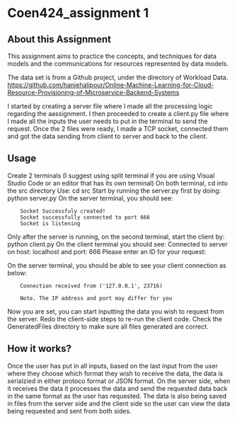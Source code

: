 # Coen424_assignment 1

## About this Assignment
This assignment aims to practice the concepts, and techniques for data models and the communications for resources represented by data models.

The data set is from a Github project, under the directory of Workload Data.
https://github.com/haniehalipour/Online-Machine-Learning-for-Cloud-Resource-Provisioning-of-Microservice-Backend-Systems

I started by creating a server file where I made all the processing logic regarding the aassignment. I then proceeded to create a client.py file where I made all the inputs the user needs to put in the terminal to send the request.
Once the 2 files were ready, I made a TCP socket, connected them and got the data sending from client to server and back to the client. 

## Usage
Create 2 terminals (I suggest using split terminal if you are using Visual Studio Code or an editor that has its own terminal)
On both terminal, cd into the src directory Use: cd src
Start by running the server.py first by doing: python server.py
On the server terminal, you should see:

        Socket Successfuly created!
        Socket successfully connected to port 666
        Socket is listening

Only after the server is running, on the second terminal, start the client by: python client.py
On the client terminal you should see: 
        Connected to server on host: localhost and port: 666
        Please enter an ID for your request:

On the server terminal, you should be able to see your client connection as below:

        Connection received from ('127.0.0.1', 23716) 
        
        Note. The IP address and port may differ for you
Now you are set, you can start inputting the data you wish to request from the server. 
Redo the client-side steps to re-run the client code. 
Check the GeneratedFiles directory to make sure all files generated are correct. 


## How it works?
Once the user has put in all inputs, based on the last input from the user where they choose which format they wish to receive the data, the data is serialzied in either protoco format or JSON format. 
On the server side, when it receives the data it processes the data and send the requested data back in the same format as the user has requested. The data is also being saved in files from the server side and the client side so the user can view the data being requested and sent from both sides.
